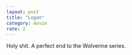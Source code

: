 ```yaml
---
layout: post
title: "Logan"
category: movie
rate: 2
---
```


Holy shit. A perfect end to the Wolverine series.